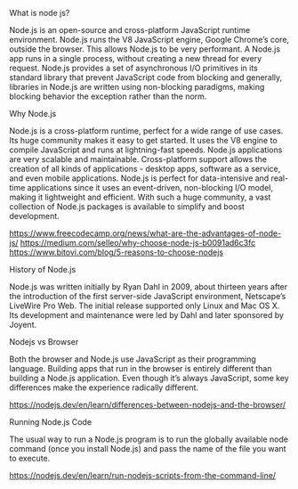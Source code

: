 What is node js?

Node.js is an open-source and cross-platform JavaScript runtime environment. Node.js runs the V8 JavaScript engine, Google Chrome’s core, outside the browser. This allows Node.js to be very performant. A Node.js app runs in a single process, without creating a new thread for every request. Node.js provides a set of asynchronous I/O primitives in its standard library that prevent JavaScript code from blocking and generally, libraries in Node.js are written using non-blocking paradigms, making blocking behavior the exception rather than the norm.



Why Node.js

Node.js is a cross-platform runtime, perfect for a wide range of use cases. Its huge community makes it easy to get started. It uses the V8 engine to compile JavaScript and runs at lightning-fast speeds. Node.js applications are very scalable and maintainable. Cross-platform support allows the creation of all kinds of applications - desktop apps, software as a service, and even mobile applications. Node.js is perfect for data-intensive and real-time applications since it uses an event-driven, non-blocking I/O model, making it lightweight and efficient. With such a huge community, a vast collection of Node.js packages is available to simplify and boost development.

https://www.freecodecamp.org/news/what-are-the-advantages-of-node-js/
https://medium.com/selleo/why-choose-node-js-b0091ad6c3fc
https://www.bitovi.com/blog/5-reasons-to-choose-nodejs




History of Node.js

Node.js was written initially by Ryan Dahl in 2009, about thirteen years after the introduction of the first server-side JavaScript environment, Netscape’s LiveWire Pro Web. The initial release supported only Linux and Mac OS X. Its development and maintenance were led by Dahl and later sponsored by Joyent.



Nodejs vs Browser

Both the browser and Node.js use JavaScript as their programming language. Building apps that run in the browser is entirely different than building a Node.js application. Even though it’s always JavaScript, some key differences make the experience radically different.

https://nodejs.dev/en/learn/differences-between-nodejs-and-the-browser/



Running Node.js Code

The usual way to run a Node.js program is to run the globally available node command (once you install Node.js) and pass the name of the file you want to execute.

https://nodejs.dev/en/learn/run-nodejs-scripts-from-the-command-line/